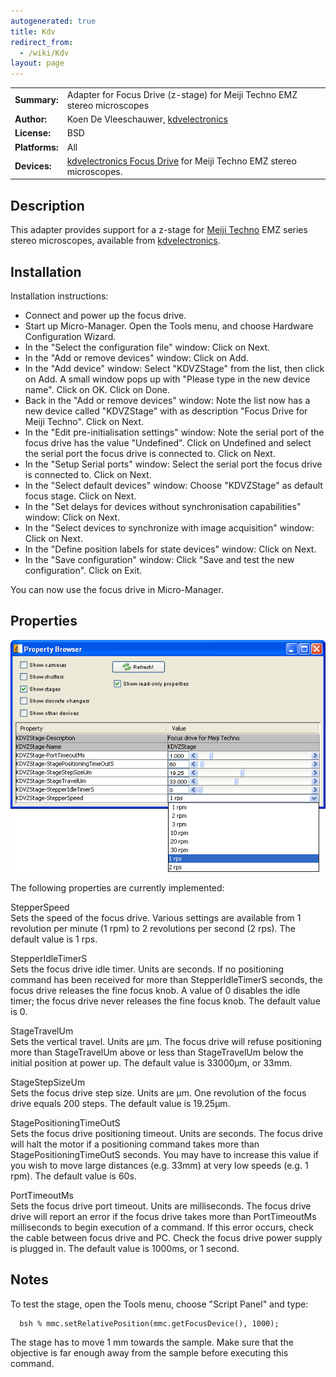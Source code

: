 ```yaml
---
autogenerated: true
title: Kdv
redirect_from:
  - /wiki/Kdv
layout: page
---
```


|                |                                                                                                                                |
|----------------|--------------------------------------------------------------------------------------------------------------------------------|
| **Summary:**   | Adapter for Focus Drive (z-stage) for Meiji Techno EMZ stereo microscopes                                                      |
| **Author:**    | Koen De Vleeschauwer, [kdvelectronics](http://www.kdvelectronics.eu)                                                           |
| **License:**   | BSD                                                                                                                            |
| **Platforms:** | All                                                                                                                            |
| **Devices:**   | [kdvelectronics Focus Drive](http://www.kdvelectronics.eu/focusdrive/FocusDrive.html) for Meiji Techno EMZ stereo microscopes. |

## Description

This adapter provides support for a z-stage for [Meiji
Techno](http://www.meijitechno.com/index1.htm) EMZ series stereo
microscopes, available from
[kdvelectronics](http://www.kdvelectronics.eu/focusdrive/FocusDrive.html).

## Installation

Installation instructions:

-   Connect and power up the focus drive.
-   Start up Micro-Manager. Open the Tools menu, and choose Hardware
    Configuration Wizard.
-   In the "Select the configuration file" window: Click on Next.
-   In the "Add or remove devices" window: Click on Add.
-   In the "Add device" window: Select "KDVZStage" from the list, then
    click on Add. A small window pops up with "Please type in the new
    device name". Click on OK. Click on Done.
-   Back in the "Add or remove devices" window: Note the list now has a
    new device called "KDVZStage" with as description "Focus Drive for
    Meiji Techno". Click on Next.
-   In the "Edit pre-initialisation settings" window: Note the serial
    port of the focus drive has the value "Undefined". Click on
    Undefined and select the serial port the focus drive is connected
    to. Click on Next.
-   In the "Setup Serial ports" window: Select the serial port the focus
    drive is connected to. Click on Next.
-   In the "Select default devices" window: Choose "KDVZStage" as
    default focus stage. Click on Next.
-   In the "Set delays for devices without synchronisation capabilities"
    window: Click on Next.
-   In the "Select devices to synchronize with image acquisition"
    window: Click on Next.
-   In the "Define position labels for state devices" window: Click on
    Next.
-   In the "Save configuration" window: Click "Save and test the new
    configuration". Click on Exit.

You can now use the focus drive in Micro-Manager.

## Properties

![](/media/Kdv_focus_drive_settings.png)

The following properties are currently implemented:

StepperSpeed  
Sets the speed of the focus drive. Various settings are available from 1
revolution per minute (1 rpm) to 2 revolutions per second (2 rps). The
default value is 1 rps.

StepperIdleTimerS  
Sets the focus drive idle timer. Units are seconds. If no positioning
command has been received for more than StepperIdleTimerS seconds, the
focus drive releases the fine focus knob. A value of 0 disables the idle
timer; the focus drive never releases the fine focus knob. The default
value is 0.

StageTravelUm  
Sets the vertical travel. Units are µm. The focus drive will refuse
positioning more than StageTravelUm above or less than StageTravelUm
below the initial position at power up. The default value is 33000µm, or
33mm.

StageStepSizeUm  
Sets the focus drive step size. Units are µm. One revolution of the
focus drive equals 200 steps. The default value is 19.25µm.

StagePositioningTimeOutS  
Sets the focus drive positioning timeout. Units are seconds. The focus
drive will halt the motor if a positioning command takes more than
StagePositioningTimeOutS seconds. You may have to increase this value if
you wish to move large distances (e.g. 33mm) at very low speeds (e.g. 1
rpm). The default value is 60s.

PortTimeoutMs  
Sets the focus drive port timeout. Units are milliseconds. The focus
drive drive will report an error if the focus drive takes more than
PortTimeoutMs milliseconds to begin execution of a command. If this
error occurs, check the cable between focus drive and PC. Check the
focus drive power supply is plugged in. The default value is 1000ms, or
1 second.

## Notes

To test the stage, open the Tools menu, choose "Script Panel" and type:

```
  bsh % mmc.setRelativePosition(mmc.getFocusDevice(), 1000);
```

The stage has to move 1 mm towards the sample. Make sure that the
objective is far enough away from the sample before executing this
command.

